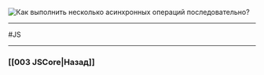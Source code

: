 ![Как выполнить несколько асинхронных операций последовательно?](https://youtu.be/t0sdlbA6yA8?t=599)


___
 #JS 

___

### [[003 JSCore|Назад]]